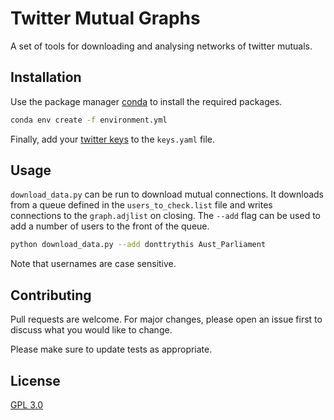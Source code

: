 # Twitter Mutual Graphs

A set of tools for downloading and analysing networks of twitter mutuals.

## Installation

Use the package manager [conda](https://docs.conda.io/en/latest/) to install the required packages.

```bash
conda env create -f environment.yml
```

Finally, add your [twitter keys](TODO) to the `keys.yaml` file.

## Usage

`download_data.py` can be run to download mutual connections. It downloads from a queue defined in the `users_to_check.list` file and writes connections to the `graph.adjlist` on closing.
The `--add` flag can be used to add a number of users to the front of the queue.
```bash
python download_data.py --add donttrythis Aust_Parliament
```
Note that usernames are case sensitive.

## Contributing
Pull requests are welcome. For major changes, please open an issue first to discuss what you would like to change.

Please make sure to update tests as appropriate.

## License
[GPL 3.0](https://choosealicense.com/licenses/gpl-3.0/)

